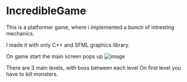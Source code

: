 # IncredibleGame
This is a platformer game, where i implemented a bunch of intresting mechanics.

I made it with only C++ and SFML graphics library.

On game start the main screen pops up
![image](https://user-images.githubusercontent.com/76881722/228047873-e9058a1b-23b2-4381-b185-1c03655a4589.png)

There are 3 main levels, with boss between each level
On first level you have to kill monsters. 

